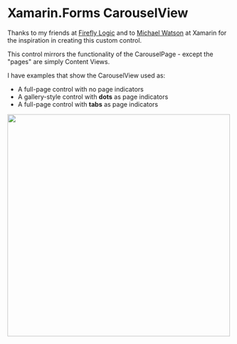 # Xamarin.Forms CarouselView

Thanks to my friends at [Firefly Logic](https://github.com/FireflyLogic/couchbase-connect-14) and to [Michael Watson](https://github.com/xamarin/customersuccess/tree/master/samples/Xamarin.Forms/SliderView) at Xamarin for the inspiration in creating this custom control.

This control mirrors the functionality of the CarouselPage - except the "pages" are simply Content Views.

I have examples that show the CarouselView used as:

- A full-page control with no page indicators
- A gallery-style control with **dots** as page indicators
- A full-page control with **tabs** as page indicators

<img height="500" src="https://github.com/chrisriesgo/xamarin-forms-carouselview/blob/master/Images/carousel_view.gif" />
